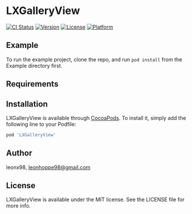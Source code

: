 # LXGalleryView

[![CI Status](https://img.shields.io/travis/leonx98/LXGalleryView.svg?style=flat)](https://travis-ci.org/leonx98/LXGalleryView)
[![Version](https://img.shields.io/cocoapods/v/LXGalleryView.svg?style=flat)](https://cocoapods.org/pods/LXGalleryView)
[![License](https://img.shields.io/cocoapods/l/LXGalleryView.svg?style=flat)](https://cocoapods.org/pods/LXGalleryView)
[![Platform](https://img.shields.io/cocoapods/p/LXGalleryView.svg?style=flat)](https://cocoapods.org/pods/LXGalleryView)

## Example

To run the example project, clone the repo, and run `pod install` from the Example directory first.

## Requirements

## Installation

LXGalleryView is available through [CocoaPods](https://cocoapods.org). To install
it, simply add the following line to your Podfile:

```ruby
pod 'LXGalleryView'
```

## Author

leonx98, leonhoppe98@gmail.com

## License

LXGalleryView is available under the MIT license. See the LICENSE file for more info.

